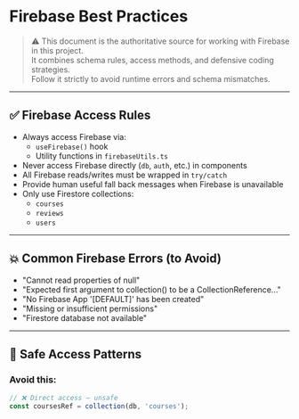# Firebase Best Practices

> ⚠️ This document is the authoritative source for working with Firebase in this project.  
> It combines schema rules, access methods, and defensive coding strategies.  
> Follow it strictly to avoid runtime errors and schema mismatches.

---

## ✅ Firebase Access Rules

- Always access Firebase via:
  - `useFirebase()` hook
  - Utility functions in `firebaseUtils.ts`
- Never access Firebase directly (`db`, `auth`, etc.) in components
- All Firebase reads/writes must be wrapped in `try/catch`
- Provide human useful fall back messages when Firebase is unavailable
- Only use Firestore collections:
  - `courses`
  - `reviews`
  - `users`

---

## 💥 Common Firebase Errors (to Avoid)

- "Cannot read properties of null"
- "Expected first argument to collection() to be a CollectionReference..."
- "No Firebase App '[DEFAULT]' has been created"
- "Missing or insufficient permissions"
- "Firestore database not available"

---

## 🔐 Safe Access Patterns

### Avoid this:
```ts
// ❌ Direct access — unsafe
const coursesRef = collection(db, 'courses');

